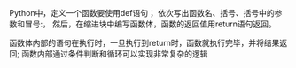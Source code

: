 Python中，定义一个函数要使用def语句；
依次写出函数名、括号、括号中的参数和冒号:，
然后，在缩进块中编写函数体，函数的返回值用return语句返回。

函数体内部的语句在执行时，一旦执行到return时，函数就执行完毕，并将结果返回;
函数内部通过条件判断和循环可以实现非常复杂的逻辑